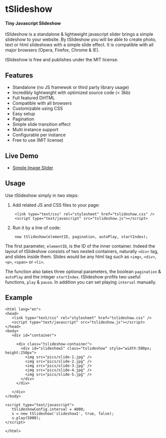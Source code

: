 tSlideshow
==========
#### Tiny Javascript Slideshow ####

tSlideshow is a standalone & lightweight javascript slider brings a simple slideshow to your website. By tSlideshow you will be able to create photo, text or html slideshows with a simple slide effect. It is compatible with all major browsers (Opera, Firefox, Chrome & IE).

tSlideshow is free and publishes under the MIT license.

Features
--------
* Standalone (no JS framewok or third party library usage)
* Incredibly lightweight with optimized source code (< 3kb)
* Full featured DHTML
* Compatible with all browsers
* Customizable using CSS
* Easy setup
* Pagination
* Simple slide transition effect
* Multi instance support
* Configurable per instance
* Free to use (MIT license)

Live Demo
---------
* <a href="http://khahani.com/demo/tslideshow" target="_blank">Simple Image Slider</a>

Usage
-----
Use tSlideshow simply in two steps:

1. Add related JS and CSS files to your page:

        <link type="text/css" rel="stylesheet" href="tslideshow.css" />
        <script type="text/javascript" src="tslideshow.js"></script>

2. Run it by a line of code:

        new tSlideshow(elementID, pagination, autoPlay, startIndex);

The first parameter, `elementID`, is the ID of the inner container. Indeed the layout of tSlideshow consists of two nested containers, naturally `<div>` tag, and slides inside them. Slides would be any html tag such as `<img>`, `<div>`, `<p>`, `<span>` or `<li>`.

The function also takes three optional parameters, the boolean `pagination` & `autoPlay` and the integer `startIndex`. tSlideshow profits two useful functions, `play` & `pause`. In addition you can set playing `interval` manually.

Example
-------
    <html lang="en">
    <head>
       <link type="text/css" rel="stylesheet" href="tslideshow.css" />
       <script type="text/javascript" src="tslideshow.js"></script>
    </head>
    <body>
       <div id="container">
      
         <div class="tslideshow-container">
           <div id="slideshow1" class="tslideshow" style="width:500px; height:250px">
             <img src="pics/slide-1.jpg" />
             <img src="pics/slide-2.jpg" />
             <img src="pics/slide-3.jpg" />
             <img src="pics/slide-4.jpg" />
             <img src="pics/slide-5.jpg" />
           </div>
         </div>
      
       </div>
    </body>
      
    <script type="text/javascript">
       tSlideshowConfig.interval = 4000;
       s = new tSlideshow('slideshow1', true, false);
       s.play(5000);
    </script>
  
    </html>


